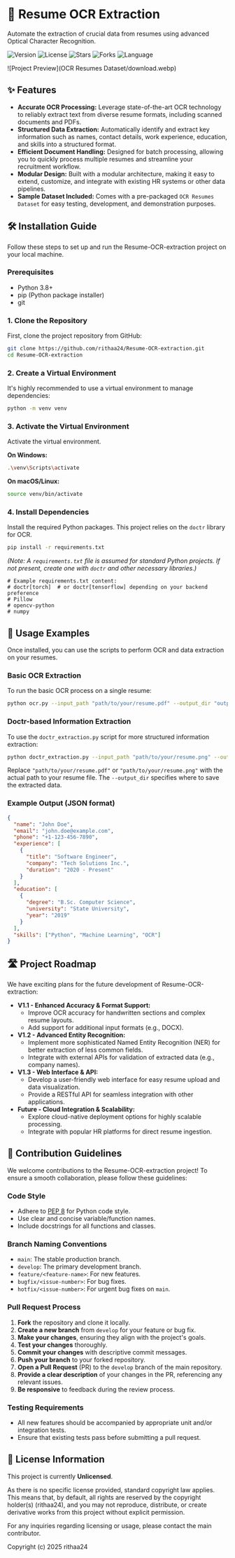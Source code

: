 # 📝 Resume OCR Extraction

Automate the extraction of crucial data from resumes using advanced Optical Character Recognition.

![Version](https://img.shields.io/badge/version-1.0.0-blue)
![License](https://img.shields.io/badge/license-Unlicensed-lightgrey)
![Stars](https://img.shields.io/github/stars/rithaa24/Resume-OCR-extraction?style=social)
![Forks](https://img.shields.io/github/forks/rithaa24/Resume-OCR-extraction?style=social)
![Language](https://img.shields.io/badge/language-Python-blue)

![Project Preview](OCR Resumes Dataset/download.webp)


## ✨ Features

*   **Accurate OCR Processing:** Leverage state-of-the-art OCR technology to reliably extract text from diverse resume formats, including scanned documents and PDFs.
*   **Structured Data Extraction:** Automatically identify and extract key information such as names, contact details, work experience, education, and skills into a structured format.
*   **Efficient Document Handling:** Designed for batch processing, allowing you to quickly process multiple resumes and streamline your recruitment workflow.
*   **Modular Design:** Built with a modular architecture, making it easy to extend, customize, and integrate with existing HR systems or other data pipelines.
*   **Sample Dataset Included:** Comes with a pre-packaged `OCR Resumes Dataset` for easy testing, development, and demonstration purposes.


## 🛠️ Installation Guide

Follow these steps to set up and run the Resume-OCR-extraction project on your local machine.

### Prerequisites

*   Python 3.8+
*   pip (Python package installer)
*   git

### 1. Clone the Repository

First, clone the project repository from GitHub:

```bash
git clone https://github.com/rithaa24/Resume-OCR-extraction.git
cd Resume-OCR-extraction
```

### 2. Create a Virtual Environment

It's highly recommended to use a virtual environment to manage dependencies:

```bash
python -m venv venv
```

### 3. Activate the Virtual Environment

Activate the virtual environment.

**On Windows:**

```bash
.\venv\Scripts\activate
```

**On macOS/Linux:**

```bash
source venv/bin/activate
```

### 4. Install Dependencies

Install the required Python packages. This project relies on the `doctr` library for OCR.

```bash
pip install -r requirements.txt
```

*(Note: A `requirements.txt` file is assumed for standard Python projects. If not present, create one with `doctr` and other necessary libraries.)*

```
# Example requirements.txt content:
# doctr[torch]  # or doctr[tensorflow] depending on your backend preference
# Pillow
# opencv-python
# numpy
```


## 🚀 Usage Examples

Once installed, you can use the scripts to perform OCR and data extraction on your resumes.

### Basic OCR Extraction

To run the basic OCR process on a single resume:

```bash
python ocr.py --input_path "path/to/your/resume.pdf" --output_dir "output/"
```

### Doctr-based Information Extraction

To use the `doctr_extraction.py` script for more structured information extraction:

```bash
python doctr_extraction.py --input_path "path/to/your/resume.png" --output_format "json"
```

Replace `"path/to/your/resume.pdf"` or `"path/to/your/resume.png"` with the actual path to your resume file. The `--output_dir` specifies where to save the extracted data.

### Example Output (JSON format)

```json
{
  "name": "John Doe",
  "email": "john.doe@example.com",
  "phone": "+1-123-456-7890",
  "experience": [
    {
      "title": "Software Engineer",
      "company": "Tech Solutions Inc.",
      "duration": "2020 - Present"
    }
  ],
  "education": [
    {
      "degree": "B.Sc. Computer Science",
      "university": "State University",
      "year": "2019"
    }
  ],
  "skills": ["Python", "Machine Learning", "OCR"]
}
```



## 🛣️ Project Roadmap

We have exciting plans for the future development of Resume-OCR-extraction:

*   **V1.1 - Enhanced Accuracy & Format Support:**
    *   Improve OCR accuracy for handwritten sections and complex resume layouts.
    *   Add support for additional input formats (e.g., DOCX).
*   **V1.2 - Advanced Entity Recognition:**
    *   Implement more sophisticated Named Entity Recognition (NER) for better extraction of less common fields.
    *   Integrate with external APIs for validation of extracted data (e.g., company names).
*   **V1.3 - Web Interface & API:**
    *   Develop a user-friendly web interface for easy resume upload and data visualization.
    *   Provide a RESTful API for seamless integration with other applications.
*   **Future - Cloud Integration & Scalability:**
    *   Explore cloud-native deployment options for highly scalable processing.
    *   Integrate with popular HR platforms for direct resume ingestion.


## 🤝 Contribution Guidelines

We welcome contributions to the Resume-OCR-extraction project! To ensure a smooth collaboration, please follow these guidelines:

### Code Style

*   Adhere to [PEP 8](https://www.python.org/dev/peps/pep-0008/) for Python code style.
*   Use clear and concise variable/function names.
*   Include docstrings for all functions and classes.

### Branch Naming Conventions

*   `main`: The stable production branch.
*   `develop`: The primary development branch.
*   `feature/<feature-name>`: For new features.
*   `bugfix/<issue-number>`: For bug fixes.
*   `hotfix/<issue-number>`: For urgent bug fixes on `main`.

### Pull Request Process

1.  **Fork** the repository and clone it locally.
2.  **Create a new branch** from `develop` for your feature or bug fix.
3.  **Make your changes**, ensuring they align with the project's goals.
4.  **Test your changes** thoroughly.
5.  **Commit your changes** with descriptive commit messages.
6.  **Push your branch** to your forked repository.
7.  **Open a Pull Request** (PR) to the `develop` branch of the main repository.
8.  **Provide a clear description** of your changes in the PR, referencing any relevant issues.
9.  **Be responsive** to feedback during the review process.

### Testing Requirements

*   All new features should be accompanied by appropriate unit and/or integration tests.
*   Ensure that existing tests pass before submitting a pull request.


## 📜 License Information

This project is currently **Unlicensed**.

As there is no specific license provided, standard copyright law applies. This means that, by default, all rights are reserved by the copyright holder(s) (rithaa24), and you may not reproduce, distribute, or create derivative works from this project without explicit permission.

For any inquiries regarding licensing or usage, please contact the main contributor.

Copyright (c) 2025 rithaa24
